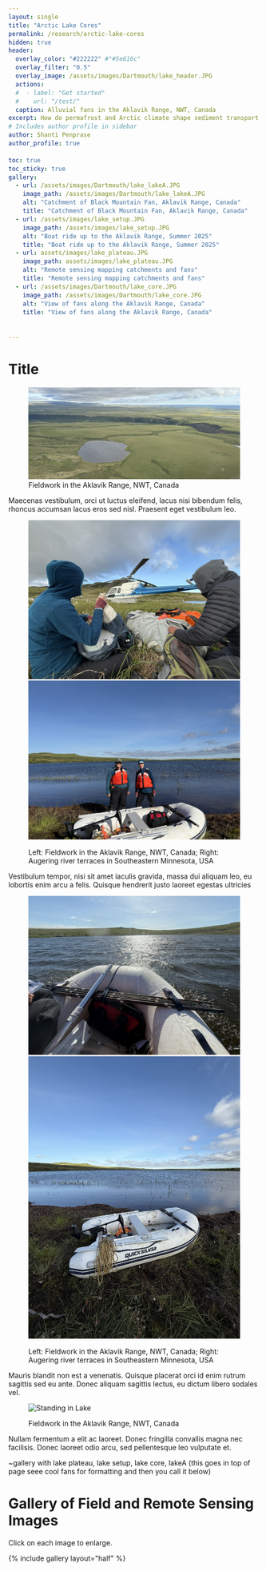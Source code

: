 ```yaml
---
layout: single
title: "Arctic Lake Cores"
permalink: /research/arctic-lake-cores
hidden: true
header:
  overlay_color: "#222222" #"#5e616c"
  overlay_filter: "0.5"
  overlay_image: /assets/images/Dartmouth/lake_header.JPG
  actions:
  #  - label: "Get started"
  #    url: "/test/"
  caption: Alluvial fans in the Aklavik Range, NWT, Canada
excerpt: How do permafrost and Arctic climate shape sediment transport in alluvial fans? <br>This project seeks to understand the unique processes of Arctic fans using remote sensing of alluvial fans in the Richardson and Mackenzie Mountains in Canada.
# Includes author profile in sidebar
author: Shanti Penprase
author_profile: true

toc: true
toc_sticky: true
gallery:
  - url: /assets/images/Dartmouth/lake_lakeA.JPG
    image_path: /assets/images/Dartmouth/lake_lakeA.JPG
    alt: "Catchment of Black Mountain Fan, Aklavik Range, Canada"
    title: "Catchment of Black Mountain Fan, Aklavik Range, Canada"
  - url: /assets/images/lake_setup.JPG
    image_path: /assets/images/lake_setup.JPG
    alt: "Boat ride up to the Aklavik Range, Summer 2025"
    title: "Boat ride up to the Aklavik Range, Summer 2025"
  - url: assets/images/lake_plateau.JPG
    image_path: assets/images/lake_plateau.JPG
    alt: "Remote sensing mapping catchments and fans"
    title: "Remote sensing mapping catchments and fans"
  - url: /assets/images/Dartmouth/lake_core.JPG
    image_path: /assets/images/Dartmouth/lake_core.JPG
    alt: "View of fans along the Aklavik Range, Canada"
    title: "View of fans along the Aklavik Range, Canada"
  

---
```

# Title
<figure class="single-image">
  <img src="/assets/images/Dartmouth/lakes_body_header.JPG" alt="Lake Landscape">
  <figcaption>  
      Fieldwork in the Aklavik Range, NWT, Canada  
  </figcaption>
</figure>
Maecenas vestibulum, orci ut luctus eleifend, lacus nisi bibendum felis, rhoncus accumsan lacus eros sed nisl. Praesent eget vestibulum leo. 

<figure class="half">
    <img src="/assets/images/Dartmouth/lake_helicopter.JPG" alt="Lake Core Helicopter">
	<img src="/assets/images/Dartmouth/lake_crew.JPG" alt="Lake Core Crew">
	<figcaption><p class="text-center"> Left: Fieldwork in the Aklavik Range, NWT, Canada; Right: Augering river terraces in Southeastern Minnesota, USA </p></figcaption>
</figure>
Vestibulum tempor, nisi sit amet iaculis gravida, massa dui aliquam leo, eu lobortis enim arcu a felis. Quisque hendrerit justo laoreet egestas ultricies
<figure class="half image-row">
  <div class="image-container">
    <img src="/assets/images/lake_onboat.JPG" alt="View of Lake from Boat">
  </div>
  <div class="image-container">
    <img src="/assets/images/lake_overivew.JPG" alt="Boat on Shore">
  </div>
  <figcaption>
    <p class="text-center">
      Left: Fieldwork in the Aklavik Range, NWT, Canada; Right: Augering river terraces in Southeastern Minnesota, USA
    </p>
  </figcaption>
</figure>
Mauris blandit non est a venenatis. Quisque placerat orci id enim rutrum sagittis sed eu ante. Donec aliquam sagittis lectus, eu dictum libero sodales vel.
<figure class="single-image">
  <img src="/assets/images/lake_Shanti.JPG" alt="Standing in Lake">
  <figcaption>
    <p class="text-center">
      Fieldwork in the Aklavik Range, NWT, Canada
    </p>
  </figcaption>
</figure>
Nullam fermentum a elit ac laoreet. Donec fringilla convallis magna nec facilisis. Donec laoreet odio arcu, sed pellentesque leo vulputate et. 

~gallery with lake plateau, lake setup, lake core, lakeA (this goes in top of page seee cool fans for formatting and then you call it below)
# Gallery of Field and Remote Sensing Images
Click on each image to enlarge.

{% include gallery layout="half" %}




